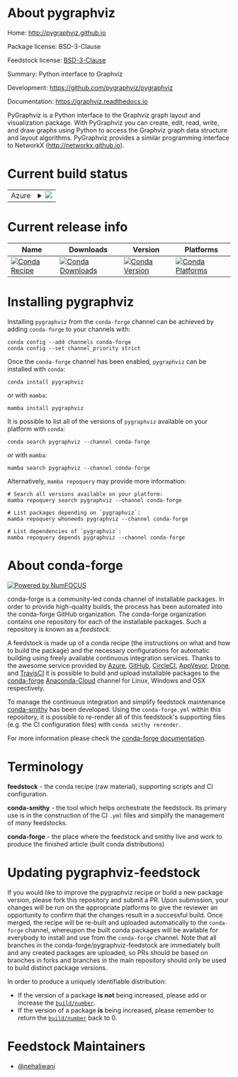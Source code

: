 About pygraphviz
================

Home: http://pygraphviz.github.io

Package license: BSD-3-Clause

Feedstock license: [BSD-3-Clause](https://github.com/conda-forge/pygraphviz-feedstock/blob/main/LICENSE.txt)

Summary: Python interface to Graphviz

Development: https://github.com/pygraphviz/pygraphviz

Documentation: https://graphviz.readthedocs.io

PyGraphviz is a Python interface to the Graphviz graph layout and
visualization package. With PyGraphviz you can create, edit, read, write,
and draw graphs using Python to access the Graphviz graph data structure
and layout algorithms. PyGraphviz provides a similar programming
interface to NetworkX (http://networkx.github.io).


Current build status
====================


<table>
    
  <tr>
    <td>Azure</td>
    <td>
      <details>
        <summary>
          <a href="https://dev.azure.com/conda-forge/feedstock-builds/_build/latest?definitionId=875&branchName=main">
            <img src="https://dev.azure.com/conda-forge/feedstock-builds/_apis/build/status/pygraphviz-feedstock?branchName=main">
          </a>
        </summary>
        <table>
          <thead><tr><th>Variant</th><th>Status</th></tr></thead>
          <tbody><tr>
              <td>linux_64_python3.10.____cpython</td>
              <td>
                <a href="https://dev.azure.com/conda-forge/feedstock-builds/_build/latest?definitionId=875&branchName=main">
                  <img src="https://dev.azure.com/conda-forge/feedstock-builds/_apis/build/status/pygraphviz-feedstock?branchName=main&jobName=linux&configuration=linux_64_python3.10.____cpython" alt="variant">
                </a>
              </td>
            </tr><tr>
              <td>linux_64_python3.8.____cpython</td>
              <td>
                <a href="https://dev.azure.com/conda-forge/feedstock-builds/_build/latest?definitionId=875&branchName=main">
                  <img src="https://dev.azure.com/conda-forge/feedstock-builds/_apis/build/status/pygraphviz-feedstock?branchName=main&jobName=linux&configuration=linux_64_python3.8.____cpython" alt="variant">
                </a>
              </td>
            </tr><tr>
              <td>linux_64_python3.9.____cpython</td>
              <td>
                <a href="https://dev.azure.com/conda-forge/feedstock-builds/_build/latest?definitionId=875&branchName=main">
                  <img src="https://dev.azure.com/conda-forge/feedstock-builds/_apis/build/status/pygraphviz-feedstock?branchName=main&jobName=linux&configuration=linux_64_python3.9.____cpython" alt="variant">
                </a>
              </td>
            </tr><tr>
              <td>linux_aarch64_python3.10.____cpython</td>
              <td>
                <a href="https://dev.azure.com/conda-forge/feedstock-builds/_build/latest?definitionId=875&branchName=main">
                  <img src="https://dev.azure.com/conda-forge/feedstock-builds/_apis/build/status/pygraphviz-feedstock?branchName=main&jobName=linux&configuration=linux_aarch64_python3.10.____cpython" alt="variant">
                </a>
              </td>
            </tr><tr>
              <td>linux_aarch64_python3.8.____cpython</td>
              <td>
                <a href="https://dev.azure.com/conda-forge/feedstock-builds/_build/latest?definitionId=875&branchName=main">
                  <img src="https://dev.azure.com/conda-forge/feedstock-builds/_apis/build/status/pygraphviz-feedstock?branchName=main&jobName=linux&configuration=linux_aarch64_python3.8.____cpython" alt="variant">
                </a>
              </td>
            </tr><tr>
              <td>linux_aarch64_python3.9.____cpython</td>
              <td>
                <a href="https://dev.azure.com/conda-forge/feedstock-builds/_build/latest?definitionId=875&branchName=main">
                  <img src="https://dev.azure.com/conda-forge/feedstock-builds/_apis/build/status/pygraphviz-feedstock?branchName=main&jobName=linux&configuration=linux_aarch64_python3.9.____cpython" alt="variant">
                </a>
              </td>
            </tr><tr>
              <td>linux_ppc64le_python3.10.____cpython</td>
              <td>
                <a href="https://dev.azure.com/conda-forge/feedstock-builds/_build/latest?definitionId=875&branchName=main">
                  <img src="https://dev.azure.com/conda-forge/feedstock-builds/_apis/build/status/pygraphviz-feedstock?branchName=main&jobName=linux&configuration=linux_ppc64le_python3.10.____cpython" alt="variant">
                </a>
              </td>
            </tr><tr>
              <td>linux_ppc64le_python3.8.____cpython</td>
              <td>
                <a href="https://dev.azure.com/conda-forge/feedstock-builds/_build/latest?definitionId=875&branchName=main">
                  <img src="https://dev.azure.com/conda-forge/feedstock-builds/_apis/build/status/pygraphviz-feedstock?branchName=main&jobName=linux&configuration=linux_ppc64le_python3.8.____cpython" alt="variant">
                </a>
              </td>
            </tr><tr>
              <td>linux_ppc64le_python3.9.____cpython</td>
              <td>
                <a href="https://dev.azure.com/conda-forge/feedstock-builds/_build/latest?definitionId=875&branchName=main">
                  <img src="https://dev.azure.com/conda-forge/feedstock-builds/_apis/build/status/pygraphviz-feedstock?branchName=main&jobName=linux&configuration=linux_ppc64le_python3.9.____cpython" alt="variant">
                </a>
              </td>
            </tr><tr>
              <td>osx_64_python3.10.____cpython</td>
              <td>
                <a href="https://dev.azure.com/conda-forge/feedstock-builds/_build/latest?definitionId=875&branchName=main">
                  <img src="https://dev.azure.com/conda-forge/feedstock-builds/_apis/build/status/pygraphviz-feedstock?branchName=main&jobName=osx&configuration=osx_64_python3.10.____cpython" alt="variant">
                </a>
              </td>
            </tr><tr>
              <td>osx_64_python3.8.____cpython</td>
              <td>
                <a href="https://dev.azure.com/conda-forge/feedstock-builds/_build/latest?definitionId=875&branchName=main">
                  <img src="https://dev.azure.com/conda-forge/feedstock-builds/_apis/build/status/pygraphviz-feedstock?branchName=main&jobName=osx&configuration=osx_64_python3.8.____cpython" alt="variant">
                </a>
              </td>
            </tr><tr>
              <td>osx_64_python3.9.____cpython</td>
              <td>
                <a href="https://dev.azure.com/conda-forge/feedstock-builds/_build/latest?definitionId=875&branchName=main">
                  <img src="https://dev.azure.com/conda-forge/feedstock-builds/_apis/build/status/pygraphviz-feedstock?branchName=main&jobName=osx&configuration=osx_64_python3.9.____cpython" alt="variant">
                </a>
              </td>
            </tr><tr>
              <td>osx_arm64_python3.10.____cpython</td>
              <td>
                <a href="https://dev.azure.com/conda-forge/feedstock-builds/_build/latest?definitionId=875&branchName=main">
                  <img src="https://dev.azure.com/conda-forge/feedstock-builds/_apis/build/status/pygraphviz-feedstock?branchName=main&jobName=osx&configuration=osx_arm64_python3.10.____cpython" alt="variant">
                </a>
              </td>
            </tr><tr>
              <td>osx_arm64_python3.8.____cpython</td>
              <td>
                <a href="https://dev.azure.com/conda-forge/feedstock-builds/_build/latest?definitionId=875&branchName=main">
                  <img src="https://dev.azure.com/conda-forge/feedstock-builds/_apis/build/status/pygraphviz-feedstock?branchName=main&jobName=osx&configuration=osx_arm64_python3.8.____cpython" alt="variant">
                </a>
              </td>
            </tr><tr>
              <td>osx_arm64_python3.9.____cpython</td>
              <td>
                <a href="https://dev.azure.com/conda-forge/feedstock-builds/_build/latest?definitionId=875&branchName=main">
                  <img src="https://dev.azure.com/conda-forge/feedstock-builds/_apis/build/status/pygraphviz-feedstock?branchName=main&jobName=osx&configuration=osx_arm64_python3.9.____cpython" alt="variant">
                </a>
              </td>
            </tr><tr>
              <td>win_64_python3.10.____cpython</td>
              <td>
                <a href="https://dev.azure.com/conda-forge/feedstock-builds/_build/latest?definitionId=875&branchName=main">
                  <img src="https://dev.azure.com/conda-forge/feedstock-builds/_apis/build/status/pygraphviz-feedstock?branchName=main&jobName=win&configuration=win_64_python3.10.____cpython" alt="variant">
                </a>
              </td>
            </tr><tr>
              <td>win_64_python3.8.____cpython</td>
              <td>
                <a href="https://dev.azure.com/conda-forge/feedstock-builds/_build/latest?definitionId=875&branchName=main">
                  <img src="https://dev.azure.com/conda-forge/feedstock-builds/_apis/build/status/pygraphviz-feedstock?branchName=main&jobName=win&configuration=win_64_python3.8.____cpython" alt="variant">
                </a>
              </td>
            </tr><tr>
              <td>win_64_python3.9.____cpython</td>
              <td>
                <a href="https://dev.azure.com/conda-forge/feedstock-builds/_build/latest?definitionId=875&branchName=main">
                  <img src="https://dev.azure.com/conda-forge/feedstock-builds/_apis/build/status/pygraphviz-feedstock?branchName=main&jobName=win&configuration=win_64_python3.9.____cpython" alt="variant">
                </a>
              </td>
            </tr>
          </tbody>
        </table>
      </details>
    </td>
  </tr>
</table>

Current release info
====================

| Name | Downloads | Version | Platforms |
| --- | --- | --- | --- |
| [![Conda Recipe](https://img.shields.io/badge/recipe-pygraphviz-green.svg)](https://anaconda.org/conda-forge/pygraphviz) | [![Conda Downloads](https://img.shields.io/conda/dn/conda-forge/pygraphviz.svg)](https://anaconda.org/conda-forge/pygraphviz) | [![Conda Version](https://img.shields.io/conda/vn/conda-forge/pygraphviz.svg)](https://anaconda.org/conda-forge/pygraphviz) | [![Conda Platforms](https://img.shields.io/conda/pn/conda-forge/pygraphviz.svg)](https://anaconda.org/conda-forge/pygraphviz) |

Installing pygraphviz
=====================

Installing `pygraphviz` from the `conda-forge` channel can be achieved by adding `conda-forge` to your channels with:

```
conda config --add channels conda-forge
conda config --set channel_priority strict
```

Once the `conda-forge` channel has been enabled, `pygraphviz` can be installed with `conda`:

```
conda install pygraphviz
```

or with `mamba`:

```
mamba install pygraphviz
```

It is possible to list all of the versions of `pygraphviz` available on your platform with `conda`:

```
conda search pygraphviz --channel conda-forge
```

or with `mamba`:

```
mamba search pygraphviz --channel conda-forge
```

Alternatively, `mamba repoquery` may provide more information:

```
# Search all versions available on your platform:
mamba repoquery search pygraphviz --channel conda-forge

# List packages depending on `pygraphviz`:
mamba repoquery whoneeds pygraphviz --channel conda-forge

# List dependencies of `pygraphviz`:
mamba repoquery depends pygraphviz --channel conda-forge
```


About conda-forge
=================

[![Powered by
NumFOCUS](https://img.shields.io/badge/powered%20by-NumFOCUS-orange.svg?style=flat&colorA=E1523D&colorB=007D8A)](https://numfocus.org)

conda-forge is a community-led conda channel of installable packages.
In order to provide high-quality builds, the process has been automated into the
conda-forge GitHub organization. The conda-forge organization contains one repository
for each of the installable packages. Such a repository is known as a *feedstock*.

A feedstock is made up of a conda recipe (the instructions on what and how to build
the package) and the necessary configurations for automatic building using freely
available continuous integration services. Thanks to the awesome service provided by
[Azure](https://azure.microsoft.com/en-us/services/devops/), [GitHub](https://github.com/),
[CircleCI](https://circleci.com/), [AppVeyor](https://www.appveyor.com/),
[Drone](https://cloud.drone.io/welcome), and [TravisCI](https://travis-ci.com/)
it is possible to build and upload installable packages to the
[conda-forge](https://anaconda.org/conda-forge) [Anaconda-Cloud](https://anaconda.org/)
channel for Linux, Windows and OSX respectively.

To manage the continuous integration and simplify feedstock maintenance
[conda-smithy](https://github.com/conda-forge/conda-smithy) has been developed.
Using the ``conda-forge.yml`` within this repository, it is possible to re-render all of
this feedstock's supporting files (e.g. the CI configuration files) with ``conda smithy rerender``.

For more information please check the [conda-forge documentation](https://conda-forge.org/docs/).

Terminology
===========

**feedstock** - the conda recipe (raw material), supporting scripts and CI configuration.

**conda-smithy** - the tool which helps orchestrate the feedstock.
                   Its primary use is in the construction of the CI ``.yml`` files
                   and simplify the management of *many* feedstocks.

**conda-forge** - the place where the feedstock and smithy live and work to
                  produce the finished article (built conda distributions)


Updating pygraphviz-feedstock
=============================

If you would like to improve the pygraphviz recipe or build a new
package version, please fork this repository and submit a PR. Upon submission,
your changes will be run on the appropriate platforms to give the reviewer an
opportunity to confirm that the changes result in a successful build. Once
merged, the recipe will be re-built and uploaded automatically to the
`conda-forge` channel, whereupon the built conda packages will be available for
everybody to install and use from the `conda-forge` channel.
Note that all branches in the conda-forge/pygraphviz-feedstock are
immediately built and any created packages are uploaded, so PRs should be based
on branches in forks and branches in the main repository should only be used to
build distinct package versions.

In order to produce a uniquely identifiable distribution:
 * If the version of a package **is not** being increased, please add or increase
   the [``build/number``](https://docs.conda.io/projects/conda-build/en/latest/resources/define-metadata.html#build-number-and-string).
 * If the version of a package **is** being increased, please remember to return
   the [``build/number``](https://docs.conda.io/projects/conda-build/en/latest/resources/define-metadata.html#build-number-and-string)
   back to 0.

Feedstock Maintainers
=====================

* [@nehaljwani](https://github.com/nehaljwani/)


